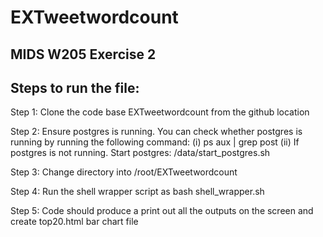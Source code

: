 # EXTweetwordcount

## MIDS W205 Exercise 2

## Steps to run the file:

Step 1: Clone the code base EXTweetwordcount from the github location

Step 2: Ensure postgres is running. You can check whether postgres is running by running the following command:
    (i) ps aux | grep post
    (ii) If postgres is not running. Start postgres: /data/start_postgres.sh

Step 3: Change directory into /root/EXTweetwordcount

Step 4: Run the shell wrapper script as bash shell_wrapper.sh

Step 5: Code should produce a print out all the outputs on the screen and create top20.html bar chart file
